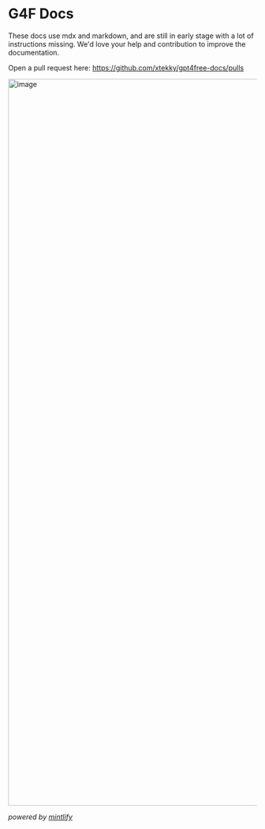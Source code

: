 # G4F Docs

These docs use mdx and markdown, and are still in early stage with a lot of instructions missing.
We'd love your help and contribution to improve the documentation.

Open a pull request here: https://github.com/xtekky/gpt4free-docs/pulls

<img width="1470" alt="image" src="https://github.com/gpt4free/gpt4free-docs/assets/98614666/d052fe27-c1ee-4691-95aa-b12fc5c8738b">


*powered by [mintlify](https://mintlify.com/docs/quickstart)*
